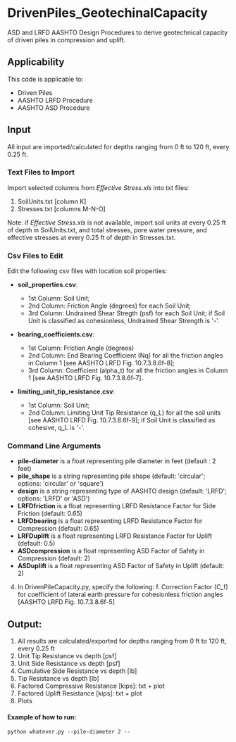 # DrivenPiles_GeotechinalCapacity
ASD and LRFD AASHTO Design Procedures to derive geotechnical capacity of driven piles in compression and uplift.

## Applicability
This code is applicable to:
- Driven Piles
- AASHTO LRFD Procedure
- AASHTO ASD Procedure

## Input
All input are imported/calculated for depths ranging from 0 ft to 120 ft, every 0.25 ft.

### Text Files to Import
Import selected columns from *Effective Stress.xls* into txt files:
1. SoilUnits.txt [column K] 
2. Stresses.txt [columns M-N-O]
	
Note: if *Effective Stress.xls* is not available, import soil units at every 0.25 ft of depth in SoilUnits.txt, and total stresses, pore water pressure, and effective stresses at every 0.25 ft of depth in Stresses.txt.

### Csv Files to Edit
Edit the following csv files with location soil properties:
- **soil_properties.csv**:
    - 1st Column: Soil Unit; 
    - 2nd Column: Friction Angle (degrees) for each Soil Unit; 
    - 3rd Column: Undrained Shear Stregth (psf) for each Soil Unit; if Soil Unit is classified as cohesionless, Undrained Shear         	Strength is '-'.
    
- **bearing_coefficients.csv**:
    - 1st Column: Friction Angle (degrees)
    - 2nd Column: End Bearing Coefficient (Nq) for all the friction angles in Column 1 [see AASHTO LRFD Fig. 10.7.3.8.6f-8]; 
    - 3rd Column: Coefficient (alpha_t) for all the friction angles in Column 1 [see AASHTO LRFD Fig. 10.7.3.8.6f-7].
    
- **limiting_unit_tip_resistance.csv**:
    - 1st Column: Soil Unit; 
    - 2nd Column: Limiting Unit Tip Resistance (q_L) for all the soil units [see AASHTO LRFD Fig. 10.7.3.8.6f-9]; if Soil Unit is             classified as cohesive, q_L is '-'.  

### Command Line Arguments
 - **pile-diameter** is a float representing pile diameter in feet (default : 2 feet)
 - **pile_shape** is a string representing pile shape (default: 'circular'; options: 'circular' or 'square')
 - **design** is a string representing type of AASHTO design (default: 'LRFD'; options: 'LRFD' or 'ASD')
 - **LRFDfriction** is a float representing LRFD Resistance Factor for Side Friction (default: 0.65)
 - **LRFDbearing** is a float representing LRFD Resistance Factor for Compression (default: 0.65)
 - **LRFDuplift** is a float representing LRFD Resistance Factor for Uplift (default: 0.5)
 - **ASDcompression** is a float representing ASD Factor of Safety in Compression (default: 2)
 - **ASDuplift** is a float representing ASD Factor of Safety in Uplift (default: 2)

4. In DrivenPileCapacity.py, specify the following:
	f. Correction Factor (C_f) for coefficient of lateral earth pressure for cohesionless friction angles [AASHTO LRFD Fig. 10.7.3.8.6f-5]
	
## Output:
1. All results are calculated/exported for depths ranging from 0 ft to 120 ft, every 0.25 ft
2. Unit Tip Resistance vs depth [psf]
3. Unit Side Resistance vs depth [psf]
4. Cumulative Side Resistance vs depth [lb]
5. Tip Resistance vs depth [lb]
6. Factored Compressive Resistance [kips]: txt + plot
7. Factored Uplift Resistance [kips]:  txt + plot
8. Plots

#### Example of how to run:
```
python whatever.py --pile-diameter 2 --
```


